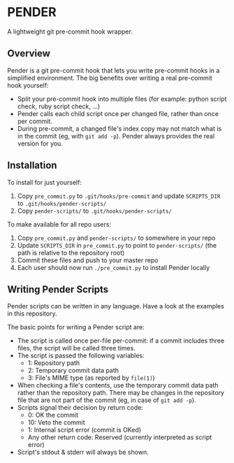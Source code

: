 # PENDER

A lightweight git pre-commit hook wrapper.

## Overview

Pender is a git pre-commit hook that lets you write pre-commit hooks in a simplified environment. The big benefits over writing a real pre-commit hook yourself:

* Split your pre-commit hook into multiple files (for example: python script check, ruby script check, ...)
* Pender calls each child script once per changed file, rather than once per commit.
* During pre-commit, a changed file's index copy may not match what is in the commit (eg, with `git add -p`). Pender always provides the real version for you.

## Installation

To install for just yourself:

1. Copy `pre_commit.py` to `.git/hooks/pre-commit` and update `SCRIPTS_DIR` to `.git/hooks/pender-scripts/`
2. Copy `pender-scripts/` to `.git/hooks/pender-scripts/`

To make available for all repo users:

1. Copy `pre_commit.py` and `pender-scripts/` to somewhere in your repo
2. Update `SCRIPTS_DIR` in `pre_commit.py` to point to `pender-scripts/` (the path is relative to the repository root)
3. Commit these files and push to your master repo
3. Each user should now run `./pre_commit.py` to install Pender locally

## Writing Pender Scripts

Pender scripts can be written in any language. Have a look at the examples in this repository.

The basic points for writing a Pender script are:

* The script is called once per-file per-commit: if a commit includes three files, the script will be called three times.
* The script is passed the following variables:
  * 1: Repository path
  * 2: Temporary commit data path
  * 3: File's MIME type (as reported by `file(1)`)
* When checking a file's contents, use the temporary commit data path rather than the repository path. There may be changes in the repository file that are not part of the commit (eg, in case of `git add -p`).
* Scripts signal their decision by return code:
  * 0: OK the commit
  * 10: Veto the commit
  * 1: Internal script error (commit is OKed)
  * Any other return code: Reserved (currently interpreted as script error)
* Script's stdout & stderr will always be shown.
